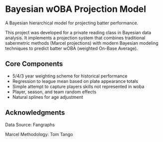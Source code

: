 # Bayesian wOBA Projection Model
A Bayesian hierarchical model for projecting batter performance.

This project was developed for a private reading class in Bayesian data analysis. It implements a projection system that combines traditional sabermetric methods (Marcel projections) with modern Bayesian modeling techniques to predict batter wOBA (weighted On-Base Average).

## Core Components

- 5/4/3 year weighting scheme for historical performance
- Regression to league mean based on plate appearance totals
- Simple attempt to capture players skills not represented in woba
- Player, season, and team random effects
- Natural splines for age adjustment

## Acknowledgments
Data Source: Fangraphs

Marcel Methodology: Tom Tango
